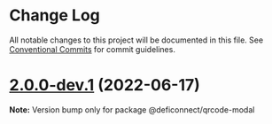 # Change Log

All notable changes to this project will be documented in this file.
See [Conventional Commits](https://conventionalcommits.org) for commit guidelines.

# [2.0.0-dev.1](https://github.com/crypto-com/defi-connector/compare/v1.1.14...v2.0.0-dev.1) (2022-06-17)

**Note:** Version bump only for package @deficonnect/qrcode-modal
